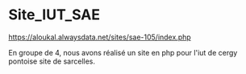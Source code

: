 # Site_IUT_SAE

https://aloukal.alwaysdata.net/sites/sae-105/index.php 

En groupe de 4, nous avons réalisé un site en php pour l'iut de cergy pontoise site de sarcelles. 
